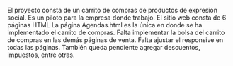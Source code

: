 El proyecto consta de un carrito de compras de productos de expresión social. 
Es un piloto para la empresa donde trabajo.
El sitio web consta de 6 páginas HTML
La página Agendas.html es la única en donde se ha implementado el carrito de compras.
Falta implementar la bolsa del carrito de compras en las demás páginas de venta.
Falta ajustar el responsive en todas las páginas.
También queda pendiente agregar descuentos, impuestos, entre otras.
